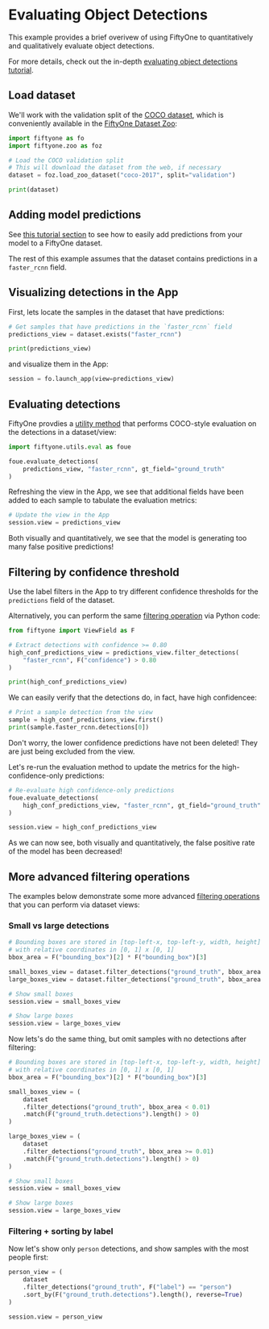 # Evaluating Object Detections

This example provides a brief overivew of using FiftyOne to quantitatively and
qualitatively evaluate object detections.

For more details, check out the in-depth
[evaluating object detections tutorial](https://voxel51.com/docs/fiftyone/tutorials/evaluate_detections.html).

## Load dataset

We'll work with the validation split of the
[COCO dataset](https://cocodataset.org/#home), which is conveniently available
in the
[FiftyOne Dataset Zoo](https://voxel51.com/docs/fiftyone/user_guide/dataset_creation/zoo.html):

```py
import fiftyone as fo
import fiftyone.zoo as foz

# Load the COCO validation split
# This will download the dataset from the web, if necessary
dataset = foz.load_zoo_dataset("coco-2017", split="validation")

print(dataset)
```

## Adding model predictions

See
[this tutorial section](https://voxel51.com/docs/fiftyone/tutorials/evaluate_detections.html#Add-predictions-to-dataset)
to see how to easily add predictions from your model to a FiftyOne dataset.

The rest of this example assumes that the dataset contains predictions in a
`faster_rcnn` field.

## Visualizing detections in the App

First, lets locate the samples in the dataset that have predictions:

```py
# Get samples that have predictions in the `faster_rcnn` field
predictions_view = dataset.exists("faster_rcnn")

print(predictions_view)
```

and visualize them in the App:

```py
session = fo.launch_app(view=predictions_view)
```

## Evaluating detections

FiftyOne provdies a
[utility method](https://voxel51.com/docs/fiftyone/api/fiftyone.utils.eval.coco.html#fiftyone.utils.eval.coco.evaluate_detections)
that performs COCO-style evaluation on the detections in a dataset/view:

```py
import fiftyone.utils.eval as foue

foue.evaluate_detections(
    predictions_view, "faster_rcnn", gt_field="ground_truth"
)
```

Refreshing the view in the App, we see that additional fields have been added
to each sample to tabulate the evaluation metrics:

```py
# Update the view in the App
session.view = predictions_view
```

Both visually and quantitatively, we see that the model is generating too many
false positive predictions!

## Filtering by confidence threshold

Use the label filters in the App to try different confidence thresholds for the
`predictions` field of the dataset.

Alternatively, you can perform the same
[filtering operation](https://voxel51.com/docs/fiftyone/user_guide/using_views.html#filtering)
via Python code:

```py
from fiftyone import ViewField as F

# Extract detections with confidence >= 0.80
high_conf_predictions_view = predictions_view.filter_detections(
    "faster_rcnn", F("confidence") > 0.80
)

print(high_conf_predictions_view)
```

We can easily verify that the detections do, in fact, have high confidencee:

```py
# Print a sample detection from the view
sample = high_conf_predictions_view.first()
print(sample.faster_rcnn.detections[0])
```

Don't worry, the lower confidence predictions have not been deleted! They are
just being excluded from the view.

Let's re-run the evaluation method to update the metrics for the
high-confidence-only predictions:

```py
# Re-evaluate high confidence-only predictions
foue.evaluate_detections(
    high_conf_predictions_view, "faster_rcnn", gt_field="ground_truth"
)

session.view = high_conf_predictions_view
```

As we can now see, both visually and quantitatively, the false positive rate of
the model has been decreased!

## More advanced filtering operations

The examples below demonstrate some more advanced
[filtering operations](https://voxel51.com/docs/fiftyone/user_guide/using_views.html#filtering)
that you can perform via dataset views:

### Small vs large detections

```py
# Bounding boxes are stored in [top-left-x, top-left-y, width, height] format
# with relative coordinates in [0, 1] x [0, 1]
bbox_area = F("bounding_box")[2] * F("bounding_box")[3]

small_boxes_view = dataset.filter_detections("ground_truth", bbox_area < 0.01)
large_boxes_view = dataset.filter_detections("ground_truth", bbox_area >= 0.01)

# Show small boxes
session.view = small_boxes_view

# Show large boxes
session.view = large_boxes_view
```

Now lets's do the same thing, but omit samples with no detections after
filtering:

```py
# Bounding boxes are stored in [top-left-x, top-left-y, width, height] format
# with relative coordinates in [0, 1] x [0, 1]
bbox_area = F("bounding_box")[2] * F("bounding_box")[3]

small_boxes_view = (
    dataset
    .filter_detections("ground_truth", bbox_area < 0.01)
    .match(F("ground_truth.detections").length() > 0)
)

large_boxes_view = (
    dataset
    .filter_detections("ground_truth", bbox_area >= 0.01)
    .match(F("ground_truth.detections").length() > 0)
)

# Show small boxes
session.view = small_boxes_view

# Show large boxes
session.view = large_boxes_view
```

### Filtering + sorting by label

Now let's show only `person` detections, and show samples with the most people
first:

```py
person_view = (
    dataset
    .filter_detections("ground_truth", F("label") == "person")
    .sort_by(F("ground_truth.detections").length(), reverse=True)
)

session.view = person_view
```
